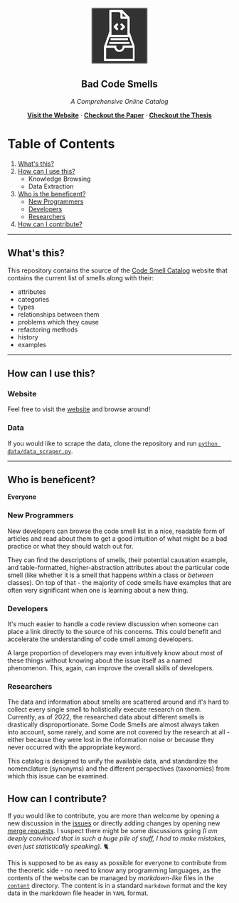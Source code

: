 <div align="center" style="margin-bottom: 30px;">
    <img src="./static/logos/logo-gradient-126.png"/>
    <h2 align="center">Bad Code Smells</h2>
    <div>
        <p style="font-style: italic;">A Comprehensive Online Catalog</p>
        <strong><a href="https://luzkan.github.io/smells/">Visit the Website</a></strong> · <strong><a href="https://github.com/Luzkan/smells/tree/main/docs/paper.pdf">Checkout the Paper</a></strong> · <strong><a href="https://github.com/Luzkan/smells/tree/main/docs/thesis.pdf">Checkout the Thesis</a></strong>
    </div>
</div>

# Table of Contents

1. [What's this?](#whats-this)
2. [How can I use this?](#how-can-i-use-this)
   - Knowledge Browsing
   - Data Extraction
3. [Who is the beneficent?](#who-is-the-beneficent)
   - [New Programmers](#new-programmers)
   - [Developers](#developers)
   - [Researchers](#researchers)
4. [How can I contribute?](#how-can-i-contribute)

---

## **What's this?**

This repository contains the source of the [Code Smell Catalog](https://luzkan.github.io/smells/) website that contains the current list of smells along with their:

- attributes
- categories
- types
- relationships between them
- problems which they cause
- refactoring methods
- history
- examples

---

## **How can I use this?**

### Website

Feel free to visit the [website](https://luzkan.github.io/smells/) and browse around!

### Data

If you would like to scrape the data, clone the repository and run [`python data/data_scraper.py`](./data/data_scraper.py).

---

## **Who is beneficent?**

**Everyone**

### **New Programmers**

New developers can browse the code smell list in a nice, readable form of articles and read about them to get a good intuition of what might be a bad practice or what they should watch out for.

They can find the descriptions of smells, their potential causation example, and table-formatted, higher-abstraction attributes about the particular code smell (like whether it is a smell that happens _within_ a class or _between_ classes). On top of that - the majority of code smells have examples that are often very significant when one is learning about a new thing.

### **Developers**

It's much easier to handle a code review discussion when someone can place a link directly to the source of his concerns. This could benefit and accelerate the understanding of code smell among developers.

A large proportion of developers may even intuitively know about most of these things without knowing about the issue itself as a named phenomenon. This, again, can improve the overall skills of developers.

### **Researchers**

The data and information about smells are scattered around and it's hard to collect every single smell to holistically execute research on them. Currently, as of 2022, the researched data about different smells is drastically disproportionate. Some Code Smells are almost always taken into account, some rarely, and some are not covered by the research at all - either because they were lost in the information noise or because they never occurred with the appropriate keyword.

This catalog is designed to unify the available data, and standardize the nomenclature (synonyms) and the different perspectives (taxonomies) from which this issue can be examined.

## **How can I contribute?**

If you would like to contribute, you are more than welcome by opening a new discussion in the [issues](https://github.com/Luzkan/smells/issues) or directly adding changes by opening new [merge requests](https://github.com/Luzkan/smells/pulls). I suspect there might be some discussions going _(I am deeply convinced that in such a huge pile of stuff, I had to make mistakes, even just statistically speaking)_. 🐈

This is supposed to be as easy as possible for everyone to contribute from the theoretic side - no need to know any programming languages, as the contents of the website can be managed by _markdown-like_ files in the [`content`](./content/) directory. The content is in a standard `markdown` format and the key data in the markdown file header in `YAML` format.
